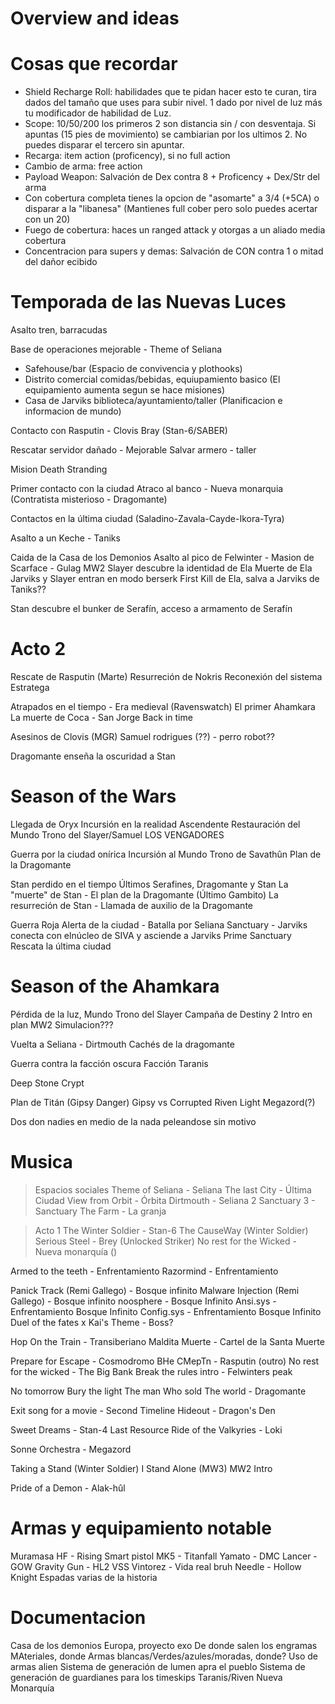 # Overview and ideas

# Cosas que recordar
- Shield Recharge Roll: habilidades que te pidan hacer esto te curan, tira dados del tamaño que uses para subir nivel. 1 dado por nivel de luz más tu modificador de habilidad de Luz.
- Scope: 10/50/200 los primeros 2 son distancia sin / con desventaja. Si apuntas (15 pies de movimiento) se cambiarian por los ultimos 2. No puedes disparar el tercero sin apuntar.
- Recarga: item action (proficency), si no full action
- Cambio de arma: free action
- Payload Weapon: Salvación de Dex contra 8 + Proficency + Dex/Str del arma
- Con cobertura completa tienes la opcion de "asomarte" a 3/4 (+5CA) o disparar a la "libanesa" (Mantienes full cober pero solo puedes acertar con un 20)
- Fuego de cobertura: haces un ranged attack y otorgas a un aliado media cobertura
- Concentracion para supers y demas: Salvación de CON contra 1 o mitad del dañor ecibido

# Temporada de las Nuevas Luces
Asalto tren, barracudas

Base de operaciones mejorable - Theme of Seliana
- Safehouse/bar (Espacio de convivencia y plothooks)
- Distrito comercial comidas/bebidas, equiupamiento basico (El equipamiento aumenta segun se hace misiones)
- Casa de Jarviks biblioteca/ayuntamiento/taller (Planificacion e informacion de mundo)

Contacto con Rasputin - Clovis Bray (Stan-6/SABER)

Rescatar servidor dañado - Mejorable
Salvar armero - taller

Mision Death Stranding

Primer contacto con la ciudad
Atraco al banco - Nueva monarquia (Contratista misterioso - Dragomante)

Contactos en la última ciudad (Saladino-Zavala-Cayde-Ikora-Tyra)

Asalto a un Keche - Taniks

Caida de la Casa de los Demonios
Asalto al pico de Felwinter - Masion de Scarface - Gulag MW2
Slayer descubre la identidad de Ela
Muerte de Ela
Jarviks y Slayer entran en modo berserk
First Kill de Ela, salva a Jarviks de Taniks??

Stan descubre el bunker de Serafín, acceso a armamento de Serafín

# Acto 2

Rescate de Rasputin (Marte)
Resurreción de Nokris
Reconexión del sistema Estratega

Atrapados en el tiempo - Era medieval (Ravenswatch) El primer Ahamkara
La muerte de Coca - San Jorge
Back in time

Asesinos de Clovis (MGR)
Samuel rodrigues (??) - perro robot??

Dragomante enseña la oscuridad a Stan

# Season of the Wars
Llegada de Oryx
Incursión en la realidad Ascendente
Restauración del Mundo Trono del Slayer/Samuel
LOS VENGADORES

Guerra por la ciudad onírica
Incursión al Mundo Trono de Savathûn
Plan de la Dragomante

Stan perdido en el tiempo
Últimos Serafines, Dragomante y Stan
La "muerte" de Stan - El plan de la Dragomante (Último Gambito)
La resurreción de Stan - Llamada de auxilio de la Dragomante

Guerra Roja
Alerta de la ciudad - Batalla por Seliana
Sanctuary - Jarviks conecta con elnúcleo de SIVA y asciende a Jarviks Prime
Sanctuary Rescata la última ciudad

# Season of the Ahamkara

Pérdida de la luz, Mundo Trono del Slayer
Campaña de Destiny 2
Intro en plan MW2
Simulacion???

Vuelta a Seliana - Dirtmouth
Cachés de la dragomante

Guerra contra la facción oscura
Facción Taranis

Deep Stone Crypt

Plan de Titán (Gipsy Danger)
Gipsy vs Corrupted Riven
Light Megazord(?)


Dos don nadies en medio de la nada peleandose sin motivo

# Musica

> Espacios sociales
Theme of Seliana - Seliana
The last City - Última Ciudad
View from Orbit - Órbita
Dirtmouth - Seliana 2
Sanctuary 3 - Sanctuary
The Farm - La granja

> Acto 1
The Winter Soldier - Stan-6
The CauseWay (Winter Soldier)
Serious Steel - Brey (Unlocked Striker)
No rest for the Wicked - Nueva monarquía ()

Armed to the teeth - Enfrentamiento
Razormind - Enfrentamiento


Panick Track (Remi Gallego) - Bosque infinito
Malware Injection (Remi Gallego) - Bosque infinito
noosphere - Bosque Infinito
Ansi.sys - Enfrentamiento Bosque Infinito 
Config.sys - Enfrentamiento Bosque Infinito
Duel of the fates x Kai's Theme - Boss?

Hop On the Train - Transiberiano
Maldita Muerte - Cartel de la Santa Muerte

Prepare for Escape - Cosmodromo
BHe CMepTn - Rasputin (outro)
No rest for the wicked - The Big Bank
Break the rules intro - Felwinters peak

No tomorrow
Bury the light
The man Who sold The world - Dragomante

Exit song for a movie - Second Timeline
Hideout - Dragon's Den

Sweet Dreams - Stan-4 Last Resource
Ride of the Valkyries - Loki

Sonne Orchestra - Megazord

Taking a Stand (Winter Soldier)
I Stand Alone (MW3)
MW2 Intro

Pride of a Demon - Alak-hûl

# Armas y equipamiento notable

Muramasa HF - Rising
Smart pistol MK5 - Titanfall
Yamato - DMC
Lancer - GOW
Gravity Gun - HL2
VSS Vintorez - Vida real bruh
Needle - Hollow Knight
Espadas varias de la historia

# Documentacion

Casa de los demonios
Europa, proyecto exo
De donde salen los engramas
MAteriales, donde
Armas blancas/Verdes/azules/moradas, donde?
Uso de armas alien
Sistema de generación de lumen apra el pueblo
Sistema de generación de guardianes para los timeskips
Taranis/Riven
Nueva Monarquía